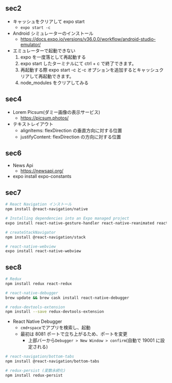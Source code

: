 ## sec2

- キャッシュをクリアして expo start
  - `expo start -c`
- Android シミュレーターのインストール
  - https://docs.expo.io/versions/v36.0.0/workflow/android-studio-emulator/
- エミュレーターで起動できない
  1. expo を一度落として再起動する
  2. expo start したターミナルにて ctrl + c で終了できます。
  3. 再起動する際 expo start -c と-c オプションを追加するとキャッシュクリアして再起動できます。
  4. node_modules をクリアしてみる

## sec4

- Lorem Picsum(ダミー画像の表示サービス)
  - https://picsum.photos/
- テキストレイアウト
  - alignItems: flexDirection の垂直方向に対する位置
  - justifyContent: flexDirection の方向に対する位置

## sec6

- News Api
  - https://newsapi.org/
- expo install expo-constants

## sec7

```sh
# React Navigation インストール
npm install @react-navigation/native

# Installing dependencies into an Expo managed project
expo install react-native-gesture-handler react-native-reanimated react-native-screens react-native-safe-area-context @react-native-community/masked-view

# createStackNavigator
npm install @react-navigation/stack

# react-native-webview
expo install react-native-webview
```

## sec8

```sh
# Redux
npm install redux react-redux

# react-native-debugger
brew update && brew cask install react-native-debugger

# redux-devtools-extension
npm install --save redux-devtools-extension
```

- React Native Debugger
  - `cmd+space`でアプリを検索し、起動
  - 最初は 8081 ポートで立ち上がるため、ポートを変更
    - 上部バーから`Debugger > New Window > confirm`(自動で 19001 に設定される)

```sh
# react-navigation/bottom-tabs
npm install @react-navigation/bottom-tabs

# redux-persist (変数永続化)
npm install redux-persist
```
